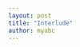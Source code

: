 ```yaml
---
layout: post
title: "Interlude"
author: myabc
---
```



<object width="425" height="373"><param name="movie" value="http://www.youtube.com/v/2fZHou18Cdk&rel=1&border=1"></param><param name="wmode" value="transparent"></param><embed src="http://www.youtube.com/v/2fZHou18Cdk&rel=1&border=1" type="application/x-shockwave-flash" wmode="transparent" width="425" height="373"></embed></object>
